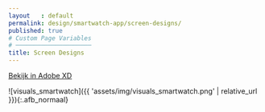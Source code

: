 ```yaml
---
layout   : default
permalink: design/smartwatch-app/screen-designs/
published: true
# Custom Page Variables
# ─────────────────────
title: Screen Designs
---
```


<a href="https://xd.adobe.com/view/8bd004cf-6b44-4bc7-4d8f-6cdc1fac8779-fde1/" target="_parent" class="btn btn-primary">Bekijk in Adobe XD</a><br>

![visuals_smartwatch]({{ 'assets/img/visuals_smartwatch.png' | relative_url }}){:.afb_normaal}